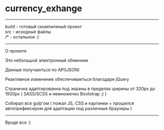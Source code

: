 # currency_exhange
<hr>
build - готовый скомпиленый проект<br>
src - исходные файлы<br>
/* - остальное :)
<hr>
<p>O проекте</p>
<p>Это небольшой электронный обменник</p>
<p>Данные получаються по API(JSON)</p>
<p>Реактивное изменение обеспечиваеться благодаря jQuery</p>
<p>Страничка адаптированна под экраны в пределах ширины от 320px до 1920px ( SASS/SCSS и немножечко Bootstrap ;) )</p>
<p>Собирал все gulp'ом ( пожал JS, CSS и картинки + прошелся автопрефиксером для адаптации под различные браузеры ) </p>
<hr>
<p> Вроде все :) </p>
